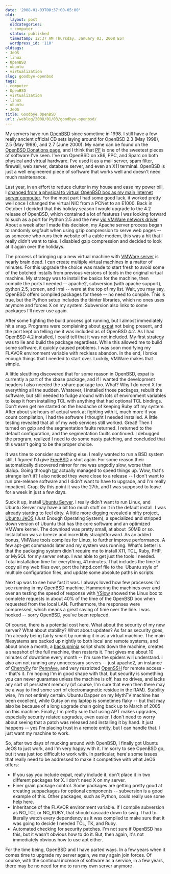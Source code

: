 ```yaml
---
date: '2008-01-03T00:37:00-05:00'
old:
  layout: post
  oldcategories:
  - computer
  status: published
  timestamp: 12:37 AM Thursday, January 03, 2008 EST
  wordpress_id: '110'
oldtags:
- JeOS
- linux
- OpenBSD
- ubuntu
- virtualization
slug: goodbye-openbsd
tags:
- computer
- OpenBSD
- virtualization
- linux
- ubuntu
- JeOS
title: Goodbye OpenBSD
url: /weblog/2008/01/03/goodbye-openbsd/
---
```


My servers have run [OpenBSD](http://www.openbsd.org/) since sometime in 1998.  I still have a few really ancient official CD sets laying around for OpenBSD 2.3 (May 1998), 2.5 (May 1999), and 2.7 (June 2000).  My name can be found on the [OpenBSD Donations page](http://www.openbsd.org/donations.html), and I think that [PF](http://www.openbsd.org/faq/pf/) is one of the sweetest pieces of software I've seen.   I've ran OpenBSD on x86, PPC, and Sparc on both physical and virtual hardware.  I've used it as a mail server, spam filter, firewall, web server, database server, and even an X11 terminal.  OpenBSD is just a well engineered piece of software that works well and doesn't need much maintenance.

Last year, in an effort to reduce clutter in my house and ease my power bill, I [changed from a physical to virtual OpenBSD box as my main Internet server computer](/weblog/computer/virtualized-server.txt).  For the most part I had some good luck, it worked pretty well once I changed the virtual NIC from a PCNet to an E1000. Back in October I decided that this holiday season I would upgrade to the 4.2 release of OpenBSD, which contained a lot of features I was looking forward to such as a port for Python 2.5 and the new [vic VMWare network driver](http://www.openbsd.org/cgi-bin/man.cgi?query=vic&sektion=4).  About a week after I made this decision, my Apache server process began to randomly segfault when using gzip compression to serve web pages -- as someone who runs their website off a cable modem, this was a hit that I really didn't want to take. I disabled gzip compression and decided to look at it again over the holidays.

The process of bringing up a new virtual machine with [VMWare server](http://www.vmware.com/products/server/) is nearly brain dead.  I can create multiple virtual machines in a matter of minutes.  For this upgrade the choice was made to start fresh to avoid some of the botched installs from previous versions of tools in the original virtual machine.  My strategy was to install the basics for the machine, then compile the ports I needed -- apache2, subversion (with apache support), python 2.5, screen, and irrsi -- were at the top of my list.  Wait, you may say, OpenBSD offers compiled packages for these -- no need to compile.  This is true, but the Python setup includes the tkinter libraries, which no ones uses anymore and forces X on my system.  Subversion also links to some packages I'll never use again.

After some fighting the build process got running, but I almost immediately hit a snag.  Programs were complaining about [expat](http://expat.sourceforge.net/) not being present, and the port kept on telling me it was included as of OpenBSD 4.2.  As I had OpenBSD 4.2 installed, I could tell that it was not included.  My first strategy was to lie and build the package regardless.  While this allowed me to build some software, it quickly caused problems.  I was soon modifying my FLAVOR environment variable with reckless abandon.  In the end, I broke enough things that I needed to start over.  Luckily, VMWare makes that simple.

A little sleuthing discovered that for some reason in OpenBSD, expat is currently a part of the xbase package, and if I wanted the development headers I also needed the xshare package too.  What?  Why I do need X for everything all the sudden.  Whatever, I installed those packages, rebuilt the software, but still needed to fudge around with lots of environment variables to keep it from installing TCL with anything that had optional TCL bindings.  Don't even get me started on the headache of keeping Ruby off my system.  After about six hours of actual work at fighting with it, much more if you count compilation, I had the software I thought I needed installed.  A little testing revealed that all of my web services still worked.  Great! Then I turned on gzip and the segmentation faults returned.  I returned to the default configuration, and the segmentation faults continued.  I debugged the program, realized I need to do some nasty patching, and concluded that this wasn't going to be the proper choice.

It was time to consider something else.  I really wanted to run a BSD system still, I figured I'd give [FreeBSD](http://www.freebsd.org/) a shot again.  For some reason their automatically discovered mirror for me was ungodly slow, worse than dialup.  Going through [tor](http://tor.eff.org/) actually managed to speed things up.  Wow, that's strange isn't it?  I also noticed they were close to a release -- I don't want to run pre-release software and I didn't want to have to upgrade, and I'm really impatient.  Crap.  By this point it was the 27th, and I was supposed to leave for a week in just a few days.

Suck it up, install [Ubuntu Server](http://www.ubuntu.com/server).  I really didn't want to run Linux, and Ubuntu Server may have a bit too much stuff on it in the default install.  I was already starting to feel dirty.  A little more digging revealed a nifty project, [Ubuntu JeOS](http://www.ubuntu.com/products/whatisubuntu/serveredition/jeos) (Just Enough Operating System), a specialized and stripped down version of Ubuntu that has the core software and an optimized VMWare kernel.  The download was pretty small, at about  50MB or so. Installation was a breeze and incredibly straightforward.  As an added bonus, VMWare tools compiles for Linux, to further improve performance.  A few apt-get commands later and my system was running. What's better is that the packaging system didn't require me to install X11, TCL, Ruby, PHP, or MySQL for my server setup.  I was able to get just the tools I needed.  Total installation time for everything, 41 minutes.  That includes the time to copy all my web files over, port the httpd.conf file to the  Ubuntu style of multiple configuration files, and update some absolute paths in scripts.

Next up was to see how fast it was.  I always loved how few processes I'd see running in my OpenBSD machine.  Hammering the machines over and over an testing the speed of response with [YSlow](http://developer.yahoo.com/yslow/) showed the Linux box to complete requests in about 40% of the time of the OpenBSD box when requested from the local LAN.  Furthermore, the responses were compressed, which means a great saving of time over the line.  I was hooked -- sorry OpenBSD, you've been replaced.

Of course, there is a potential cost here.  What about the security of my new server?  What about stability?  What about updates?  As far as security goes, I'm already being fairly smart by running it in as a virtual machine.  The main filesystems are backed up nightly to both local and remote systems, and about once a month, a [backupninja](http://dev.riseup.net/backupninja/) script shuts down the machine, creates a snapshot of the full machine, then restarts it.  That gives me about 10 minutes of downtime every month -- I'm sure the spiders will understand.  I also am not running any unnecessary servers -- just apache2, an instance of [CherryPy](http://www.cherrypy.org/) for [PennAve](http://pennave.sf.net/), and very restricted [OpenSSH](http://www.openssh.com/) for remote access -- that's it.  I'm hoping I'm in good shape with that, but security is something you can never guarantee unless the machine is off, has no drives, and lacks any sort of persistent memory (of course, I'm sure that even then there may be a way to find some sort of electromagnetic residue in the RAM).  Stability wise, I'm not entirely certain.  Ubuntu Dapper on my MythTV machine has been excellent, while Gutsy on my laptop is sometimes flaky -- but that may also be because of a long upgrade chain going back up to March of 2005 on this machine.  Finally, I'm pretty sure that using APT makes upgrades, especially security related upgrades, even easier.  I don't need to worry about seeing that a patch was released and installing it by hand.  It just happens -- yes I'm placing trust in a remote entity, but I can handle that.  I just want my machine to work.

So, after two days of mucking around with OpenBSD, I finally got Ubuntu JeOS to just work, and I'm very happy with it.  I'm sorry to see OpenBSD go, but it was just too difficult to work with.  In particular, here's some issues that really need to be addressed to make it competitive with what JeOS offers:

  * If you say you include expat, really include it, don't place it in two different packages for X.  I don't need X on my server.
  * Finer grain package control.  Some packages are getting pretty good at creating subpackages for optional components -- subversion is a good example of this.  Other packages, such as Python, could really use some help here.
  * Inheritance of the FLAVOR environment variable.  If I compile subversion as NO_TCL or NO_RUBY, that should cascade down to swig.  I had to literally watch every dependency as it was compiled to make sure that it was going to decide I needed TCL, TK, and Ruby.
  * Automated checking for security patches.  I'm not sure if OpenBSD has this, but it wasn't obvious how to do it.  But, then again, it's not immediately obvious how to use apt either.

For the time being, OpenBSD and I have parted ways.  In a few years when it comes time to upgrade my server again, we may again join forces.  Of course, with the continual increase of software as a service, in a few years, there may be no need for me to run my own server anymore